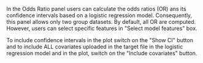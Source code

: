 
In the Odds Ratio panel users can calculate the odds ratios (OR) ans its confidence intervals based on a logistic regression model. Consequently, this panel allows only two group datasets. By default, all OR are computed. However, users can select specific features in "Select model features" box.      

To include confidence intervals in the plot switch on the "Show CI" button and to include ALL covariates uploaded in the target file in the logistic regression model and in the plot, switch on the "Include covariates" button.    

